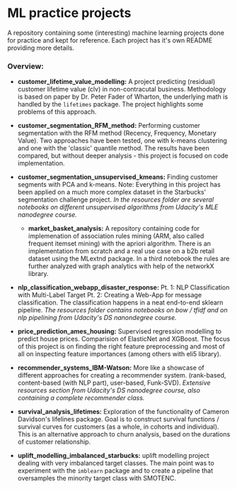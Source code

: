 # ML practice projects

A repository containing some (interesting) machine learning projects done for practice and kept for reference.
Each project has it's own README providing more details.

### Overview:

- **customer_lifetime_value_modelling:**  A project predicting (residual) customer lifetime value (clv) in non-contracutal business.
  Methodology is based on paper by Dr. Peter Fader of Wharton, the underlying math is handled by the `lifetimes` package. The project highlights some problems of this approach.

- **customer_segmentation_RFM_method:** Performing customer segmentation with the RFM method (Recency, Frequency, Monetary Value). Two approaches have been tested, one with k-means clustering and one with the 'classic' quantile method. The results have been compared, but without deeper analysis - this project is focused on code implementation.

- **customer_segmentation_unsupervised_kmeans:** Finding customer segments with PCA and k-means. Note: Everything in this
  project has been applied on a much more complex dataset in the Starbucks' segmentation challenge project.
  _In the resources folder are several notebooks on different unsupervised algorithms from Udacity's MLE nanodegree course._

  - **market_basket_analysis:** A repository containing code for implemenation of association rules mining (ARM, also called frequent itemset mining) with the apriori algorithm. There is an implementation from scratch and a real use case on a b2b retail dataset using the MLextnd package. In a third notebook the rules are further analyzed with graph analytics with help of the networkX library.

- **nlp_classification_webapp_disaster_response:** Pt. 1: NLP Classification with Multi-Label Target Pt. 2: Creating a Web-App
  for message classification. The classification happens in a neat end-to-end sklearn pipeline.
  _The resources folder contains notebooks on bow / tfidf and on nlp pipelining from Udacity's DS nanondegree course._

- **price_prediction_ames_housing:** Supervised regression modelling to predict house prices. Comparision of ElasticNet and XGBoost. The focus of this project is on finding the right feature preprocessing and most of all on inspecting feature importances (among others with eli5 library).

- **recommender_systems_IBM-Watson:** More like a showcase of different approaches for creating a recommender system. (rank-based, content-based (with NLP part), user-based, Funk-SVD). 
  _Extensive resources section from Udacity's DS nanodegree course, also containing a complete recommender class._
 
- **survival_analysis_lifetimes:** Exploration of the functionality of Cameron Davidson's lifelines package. Goal is to construct survival functions / survival curves for customers (as a whole, in cohorts and individual). This is an alternative approach to churn analysis, based on the durations of customer relationship.

- **uplift_modelling_imbalanced_starbucks:** uplift modelling project dealing with very imbalanced target classes. The main point 
  was to experiment with the `imblearn` package and to create a pipeline that oversamples the minority target class with SMOTENC.
